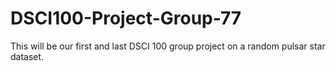 # DSCI100-Project-Group-77
This will be our first and last DSCI 100 group project on a random pulsar star dataset.
